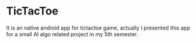 # TicTacToe
It is an native android app for tictactoe game, actually I presented this app for a small AI algo related project in my 5th semester.
